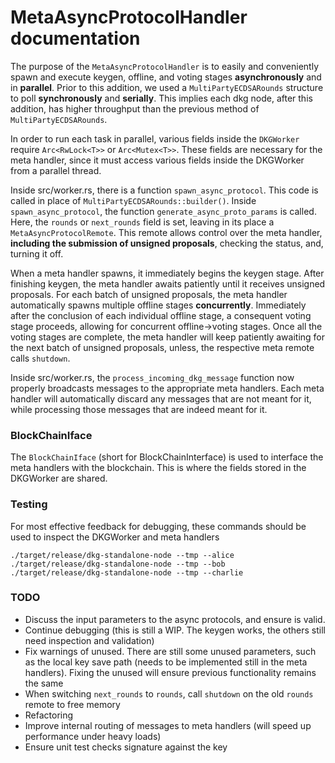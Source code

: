 # MetaAsyncProtocolHandler documentation

The purpose of the ``MetaAsyncProtocolHandler`` is to easily and conveniently
spawn and execute keygen, offline, and voting stages **asynchronously** and in **parallel**. Prior to this addition, we used a ``MultiPartyECDSARounds``
structure to poll **synchronously** and **serially**. This implies each dkg node, after this addition, has higher throughput than the previous method of ``MultiPartyECDSARounds``.

In order to run each task in parallel, various fields inside the ``DKGWorker`` require ``Arc<RwLock<T>>`` or ``Arc<Mutex<T>>``. These fields are necessary for the
meta handler, since it must access various fields inside the DKGWorker from a parallel thread.

Inside src/worker.rs, there is a function ``spawn_async_protocol``. This code is called in place of ``MultiPartyECDSARounds::builder()``.
Inside ``spawn_async_protocol``, the function ``generate_async_proto_params`` is called. Here, the ``rounds`` or ``next_rounds`` field is set, leaving in its place a ``MetaAsyncProtocolRemote``. This remote
allows control over the meta handler, **including the submission of unsigned proposals**, checking the status, and, turning it off.

When a meta handler spawns, it immediately begins the keygen stage. After finishing keygen, the meta handler awaits patiently until it receives unsigned proposals. For each batch of unsigned proposals,
the meta handler automatically spawns multiple offline stages **concurrently**. Immediately after the conclusion of each individual offline stage, a consequent voting stage proceeds, allowing for concurrent offline->voting stages.
Once all the voting stages are complete, the meta handler will keep patiently awaiting for the next batch of unsigned proposals, unless, the respective meta remote calls ``shutdown``.

Inside src/worker.rs, the ``process_incoming_dkg_message`` function now properly broadcasts messages to the appropriate meta handlers. Each meta handler will automatically
discard any messages that are not meant for it, while processing those messages that are indeed meant for it.

### BlockChainIface
The ``BlockChainIface`` (short for BlockChainInterface) is used to interface the meta handlers with the blockchain. This is where the fields stored in the DKGWorker are shared.

### Testing
For most effective feedback for debugging, these commands should be used to inspect the DKGWorker and meta handlers
```
./target/release/dkg-standalone-node --tmp --alice
./target/release/dkg-standalone-node --tmp --bob
./target/release/dkg-standalone-node --tmp --charlie
```

### TODO
- Discuss the input parameters to the async protocols, and ensure is valid.
- Continue debugging (this is still a WIP. The keygen works, the others still need inspection and validation)
- Fix warnings of unused. There are still some unused parameters, such as the local key save path (needs to be implemented still in the meta handlers). Fixing the unused will ensure previous functionality remains the same
- When switching ``next_rounds`` to ``rounds``, call ``shutdown`` on the old ``rounds`` remote to free memory
- Refactoring
- Improve internal routing of messages to meta handlers (will speed up performance under heavy loads)
- Ensure unit test checks signature against the key
